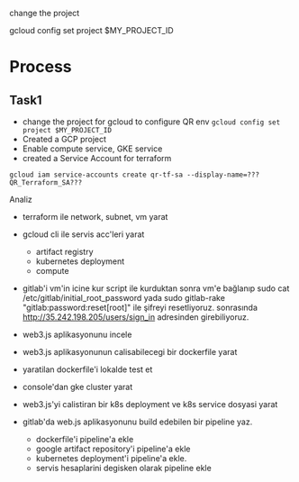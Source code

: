 

change the project 

gcloud config set project $MY_PROJECT_ID

# Process 
## Task1
- change the project for gcloud to configure QR env 
`gcloud config set project $MY_PROJECT_ID`
- Created a GCP project
- Enable compute service, GKE service 
- created a Service Account for terraform 

`gcloud iam service-accounts create qr-tf-sa --display-name=???QR_Terraform_SA???`




Analiz
- terraform ile network, subnet, vm yarat
- gcloud cli ile servis acc'leri yarat
	- artifact registry
	- kubernetes deployment 
	- compute

- gitlab'i vm'in icine kur
script ile kurduktan sonra vm'e bağlanıp 
sudo cat /etc/gitlab/initial_root_password yada sudo gitlab-rake "gitlab:password:reset[root]"  ile şifreyi resetliyoruz. 
sonrasında http://35.242.198.205/users/sign_in adresinden girebiliyoruz. 




- web3.js aplikasyonunu incele
- web3.js aplikasyonunun calisabilecegi bir dockerfile yarat
- yaratilan dockerfile'i lokalde test et


- console'dan  gke cluster yarat
- web3.js'yi calistiran bir k8s deployment ve k8s service dosyasi yarat

- gitlab'da web.js aplikasyonunu build edebilen bir pipeline yaz.
	- dockerfile'i pipeline'a ekle
	- google artifact repository'i pipeline'a ekle 
	- kubernetes deployment'i pipeline'a ekle.
	- servis hesaplarini degisken olarak pipeline ekle

